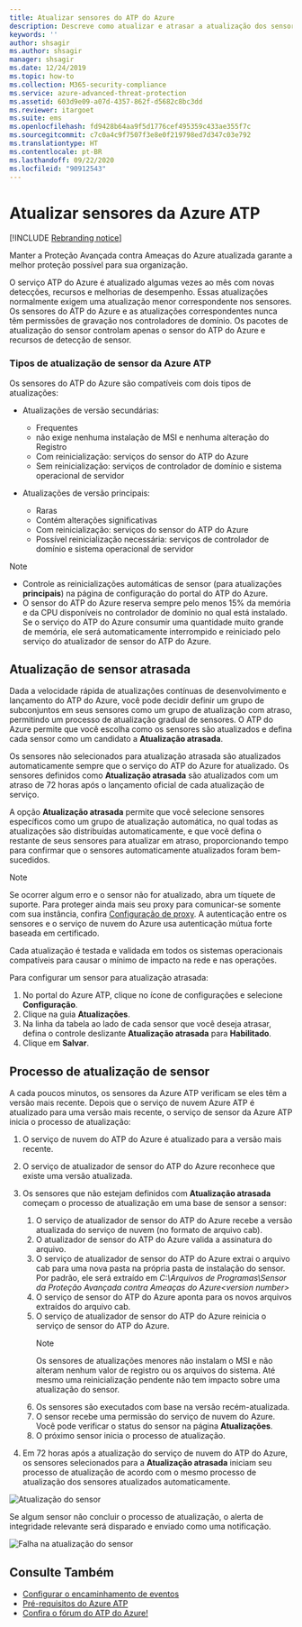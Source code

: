 ```yaml
---
title: Atualizar sensores do ATP do Azure
description: Descreve como atualizar e atrasar a atualização dos sensores do ATP do Azure.
keywords: ''
author: shsagir
ms.author: shsagir
manager: shsagir
ms.date: 12/24/2019
ms.topic: how-to
ms.collection: M365-security-compliance
ms.service: azure-advanced-threat-protection
ms.assetid: 603d9e09-a07d-4357-862f-d5682c8bc3dd
ms.reviewer: itargoet
ms.suite: ems
ms.openlocfilehash: fd9428b64aa9f5d1776cef495359c433ae355f7c
ms.sourcegitcommit: c7c0a4c9f7507f3e8e0f219798ed7d347c03e792
ms.translationtype: HT
ms.contentlocale: pt-BR
ms.lasthandoff: 09/22/2020
ms.locfileid: "90912543"
---
```

# <a name="update-azure-atp-sensors"></a>Atualizar sensores da Azure ATP

[!INCLUDE [Rebranding notice](includes/rebranding.md)]

Manter a Proteção Avançada contra Ameaças do Azure atualizada garante a melhor proteção possível para sua organização.

O serviço ATP do Azure é atualizado algumas vezes ao mês com novas detecções, recursos e melhorias de desempenho. Essas atualizações normalmente exigem uma atualização menor correspondente nos sensores. Os sensores do ATP do Azure e as atualizações correspondentes nunca têm permissões de gravação nos controladores de domínio. Os pacotes de atualização do sensor controlam apenas o sensor do ATP do Azure e recursos de detecção de sensor. 

### <a name="azure-atp-sensor-update-types"></a>Tipos de atualização de sensor da Azure ATP    

Os sensores do ATP do Azure são compatíveis com dois tipos de atualizações:
- Atualizações de versão secundárias: 
    - Frequentes 
    - não exige nenhuma instalação de MSI e nenhuma alteração do Registro
    - Com reinicialização: serviços do sensor do ATP do Azure 
    - Sem reinicialização: serviços de controlador de domínio e sistema operacional de servidor

- Atualizações de versão principais:
    - Raras
    - Contém alterações significativas 
    - Com reinicialização: serviços do sensor do ATP do Azure
    - Possível reinicialização necessária: serviços de controlador de domínio e sistema operacional de servidor

> [!NOTE]
>- Controle as reinicializações automáticas de sensor (para atualizações **principais**) na página de configuração do portal do ATP do Azure. 
> - O sensor do ATP do Azure reserva sempre pelo menos 15% da memória e da CPU disponíveis no controlador de domínio no qual está instalado. Se o serviço do ATP do Azure consumir uma quantidade muito grande de memória, ele será automaticamente interrompido e reiniciado pelo serviço do atualizador de sensor do ATP do Azure.

## <a name="delayed-sensor-update"></a>Atualização de sensor atrasada

Dada a velocidade rápida de atualizações contínuas de desenvolvimento e lançamento do ATP do Azure, você pode decidir definir um grupo de subconjuntos em seus sensores como um grupo de atualização com atraso, permitindo um processo de atualização gradual de sensores. O ATP do Azure permite que você escolha como os sensores são atualizados e defina cada sensor como um candidato a **Atualização atrasada**.  

Os sensores não selecionados para atualização atrasada são atualizados automaticamente sempre que o serviço do ATP do Azure for atualizado. Os sensores definidos como **Atualização atrasada** são atualizados com um atraso de 72 horas após o lançamento oficial de cada atualização de serviço. 

A opção **Atualização atrasada** permite que você selecione sensores específicos como um grupo de atualização automática, no qual todas as atualizações são distribuídas automaticamente, e que você defina o restante de seus sensores para atualizar em atraso, proporcionando tempo para confirmar que o sensores automaticamente atualizados foram bem-sucedidos.

> [!NOTE]
> Se ocorrer algum erro e o sensor não for atualizado, abra um tíquete de suporte. Para proteger ainda mais seu proxy para comunicar-se somente com sua instância, confira [Configuração de proxy](configure-proxy.md).
A autenticação entre os sensores e o serviço de nuvem do Azure usa autenticação mútua forte baseada em certificado. 

Cada atualização é testada e validada em todos os sistemas operacionais compatíveis para causar o mínimo de impacto na rede e nas operações.


Para configurar um sensor para atualização atrasada:

1. No portal do Azure ATP, clique no ícone de configurações e selecione **Configuração**.
1. Clique na guia **Atualizações**.
1. Na linha da tabela ao lado de cada sensor que você deseja atrasar, defina o controle deslizante **Atualização atrasada** para **Habilitado**.
1. Clique em **Salvar**.
 
## <a name="sensor-update-process"></a>Processo de atualização de sensor

A cada poucos minutos, os sensores da Azure ATP verificam se eles têm a versão mais recente. Depois que o serviço de nuvem Azure ATP é atualizado para uma versão mais recente, o serviço de sensor da Azure ATP inicia o processo de atualização:

1. O serviço de nuvem do ATP do Azure é atualizado para a versão mais recente.
1. O serviço de atualizador de sensor do ATP do Azure reconhece que existe uma versão atualizada.
1. Os sensores que não estejam definidos com **Atualização atrasada** começam o processo de atualização em uma base de sensor a sensor:
   1. O serviço de atualizador de sensor do ATP do Azure recebe a versão atualizada do serviço de nuvem (no formato de arquivo cab).
   2. O atualizador de sensor do ATP do Azure valida a assinatura do arquivo.
   3. O serviço de atualizador de sensor do ATP do Azure extrai o arquivo cab para uma nova pasta na própria pasta de instalação do sensor. Por padrão, ele será extraído em *C:\Arquivos de Programas\Sensor da Proteção Avançada contra Ameaças do Azure\<version number>*
   4. O serviço de sensor do ATP do Azure aponta para os novos arquivos extraídos do arquivo cab.    
   5. O serviço de atualizador de sensor do ATP do Azure reinicia o serviço de sensor do ATP do Azure.
       > [!NOTE]
      >Os sensores de atualizações menores não instalam o MSI e não alteram nenhum valor de registro ou os arquivos do sistema. Até mesmo uma reinicialização pendente não tem impacto sobre uma atualização do sensor. 
   6. Os sensores são executados com base na versão recém-atualizada.
   7. O sensor recebe uma permissão do serviço de nuvem do Azure. Você pode verificar o status do sensor na página **Atualizações**.
   8. O próximo sensor inicia o processo de atualização. 

1. Em 72 horas após a atualização do serviço de nuvem do ATP do Azure, os sensores selecionados para a **Atualização atrasada** iniciam seu processo de atualização de acordo com o mesmo processo de atualização dos sensores atualizados automaticamente.

![Atualização do sensor](media/sensor-update.png)


Se algum sensor não concluir o processo de atualização, o alerta de integridade relevante será disparado e enviado como uma notificação.

![Falha na atualização do sensor](media/sensor-outdated.png)


## <a name="see-also"></a>Consulte Também

- [Configurar o encaminhamento de eventos](configure-event-forwarding.md)
- [Pré-requisitos do Azure ATP](prerequisites.md)
- [Confira o fórum do ATP do Azure!](https://aka.ms/azureatpcommunity)
